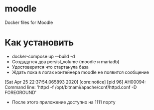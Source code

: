 # moodle
Docker files for Moodle

# Как установить

- docker-compose up --build -d
- Создадутся два persist_volume (moodle и mariadb)
- Удостоверится что стартанула база
- Ждать пока в логах контейнера moodle не появится сообщение

[Sat Apr 25 22:37:54.065893 2020] [core:notice] [pid 96] AH00094: Command line: 'httpd -f /opt/bitnami/apache/conf/httpd.conf -D FOREGROUND'

- После этого приложение доступно на 1111 порту
